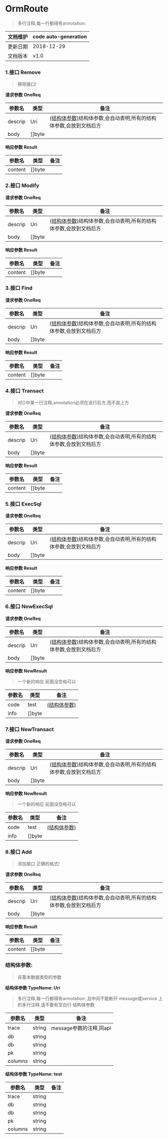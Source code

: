 # OrmRoute
>  多行注释,每一行都得有annotation:


文档维护|code auto-generation
| ------- | ------ |
更新日期|2018-12-29
文档版本|v1.0
### 1.接口 Remove
> 移除接口!

**请求参数 OneReq**
> 


| 参数名 | 类型 | 备注 |
| ------- | ------ | -------- |
| descrip| Uri| [(结构体参数)](#Uri)结构体参数,会自动表明,所有的结构体参数,会放到文档后方|
| body| []byte| |

**响应参数 Result**
> 


| 参数名 | 类型 | 备注 |
| ------- | ------ | -------- |
| content| []byte| |

### 2.接口 Modify
> 

**请求参数 OneReq**
> 


| 参数名 | 类型 | 备注 |
| ------- | ------ | -------- |
| descrip| Uri| [(结构体参数)](#Uri)结构体参数,会自动表明,所有的结构体参数,会放到文档后方|
| body| []byte| |

**响应参数 Result**
> 


| 参数名 | 类型 | 备注 |
| ------- | ------ | -------- |
| content| []byte| |

### 3.接口 Find
> 

**请求参数 OneReq**
> 


| 参数名 | 类型 | 备注 |
| ------- | ------ | -------- |
| descrip| Uri| [(结构体参数)](#Uri)结构体参数,会自动表明,所有的结构体参数,会放到文档后方|
| body| []byte| |

**响应参数 Result**
> 


| 参数名 | 类型 | 备注 |
| ------- | ------ | -------- |
| content| []byte| |

### 4.接口 Transact
>  对{}中某一行注释,annotation必须在该行后方,而不是上方

**请求参数 OneReq**
> 


| 参数名 | 类型 | 备注 |
| ------- | ------ | -------- |
| descrip| Uri| [(结构体参数)](#Uri)结构体参数,会自动表明,所有的结构体参数,会放到文档后方|
| body| []byte| |

**响应参数 Result**
> 


| 参数名 | 类型 | 备注 |
| ------- | ------ | -------- |
| content| []byte| |

### 5.接口 ExecSql
> 

**请求参数 OneReq**
> 


| 参数名 | 类型 | 备注 |
| ------- | ------ | -------- |
| descrip| Uri| [(结构体参数)](#Uri)结构体参数,会自动表明,所有的结构体参数,会放到文档后方|
| body| []byte| |

**响应参数 Result**
> 


| 参数名 | 类型 | 备注 |
| ------- | ------ | -------- |
| content| []byte| |

### 6.接口 NewExecSql
> 

**请求参数 OneReq**
> 


| 参数名 | 类型 | 备注 |
| ------- | ------ | -------- |
| descrip| Uri| [(结构体参数)](#Uri)结构体参数,会自动表明,所有的结构体参数,会放到文档后方|
| body| []byte| |

**响应参数 NewResult**
>  一个新的响应 前面没空格可以


| 参数名 | 类型 | 备注 |
| ------- | ------ | -------- |
| code| test| [(结构体参数)](#test)|
| info| []byte| |

### 7.接口 NewTransact
> 

**请求参数 OneReq**
> 


| 参数名 | 类型 | 备注 |
| ------- | ------ | -------- |
| descrip| Uri| [(结构体参数)](#Uri)结构体参数,会自动表明,所有的结构体参数,会放到文档后方|
| body| []byte| |

**响应参数 NewResult**
>  一个新的响应 前面没空格可以


| 参数名 | 类型 | 备注 |
| ------- | ------ | -------- |
| code| test| [(结构体参数)](#test)|
| info| []byte| |

### 8.接口 Add
>  添加接口 正确的格式!

**请求参数 OneReq**
> 


| 参数名 | 类型 | 备注 |
| ------- | ------ | -------- |
| descrip| Uri| [(结构体参数)](#Uri)结构体参数,会自动表明,所有的结构体参数,会放到文档后方|
| body| []byte| |

**响应参数 Result**
> 


| 参数名 | 类型 | 备注 |
| ------- | ------ | -------- |
| content| []byte| |


### 结构体参数: 
> 非基本数据类型的参数

**结构体参数 TypeName: <span id=Uri>Uri</span>**
>  多行注释,每一行都得有annotation: 且中间不能断开
 message或service 上的多行注释,请不要有空白行
 结构体参数


| 参数名 | 类型 | 备注 |
| ------- | ------ | -------- |
| trace| string|  message参数的注释,同api|
| db| string| |
| db| string| |
| pk| string| |
| columns| string| |
**结构体参数 TypeName: <span id=test>test</span>**
> 


| 参数名 | 类型 | 备注 |
| ------- | ------ | -------- |
| trace| string| |
| db| string| |
| db| string| |
| pk| string| |
| columns| string| |
